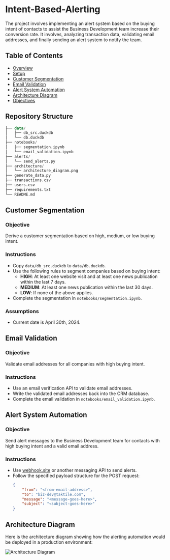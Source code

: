 # Intent-Based-Alerting
The project involves implementing an alert system based on the buying intent of contacts to assist the Business Development team increase their conversion rate. It involves, analyzing transaction data, validating email addresses, and finally sending an alert system to notify the team.

## Table of Contents
- [Overview](#overview)
- [Setup](#setup)
- [Customer Segmentation](#customer-segmentation)
- [Email Validation](#email-validation)
- [Alert System Automation](#alert-system-automation)
- [Architecture Diagram](#architecture-diagram)
- [Objectives](#objectives)

## Repository Structure
``` SQL Intent-Based-Alerting/
├── data/
│   ├── db_src.duckdb
│   └── db.duckdb
├── notebooks/
│   ├── segmentation.ipynb
│   └── email_validation.ipynb
├── alerts/
│   └── send_alerts.py
├── architecture/
│   └── architecture_diagram.png
├── generate_data.py
├── transactions.csv
├── users.csv
├── requirements.txt
└── README.md
```

## Customer Segmentation
### Objective
Derive a customer segmentation based on high, medium, or low buying intent.

### Instructions
- Copy `data/db_src.duckdb` to `data/db.duckdb`.
- Use the following rules to segment companies based on buying intent:
  - **HIGH**: At least one website visit and at least one news publication within the last 7 days.
  - **MEDIUM**: At least one news publication within the last 30 days.
  - **LOW**: If none of the above applies.
- Complete the segmentation in `notebooks/segmentation.ipynb`.

### Assumptions
- Current date is April 30th, 2024.

## Email Validation
### Objective
Validate email addresses for all companies with high buying intent.

### Instructions
- Use an email verification API to validate email addresses.
- Write the validated email addresses back into the CRM database.
- Complete the email validation in `notebooks/email_validation.ipynb`.

## Alert System Automation
### Objective
Send alert messages to the Business Development team for contacts with high buying intent and a valid email address.

### Instructions
- Use [webhook.site](https://webhook.site/) or another messaging API to send alerts.
- Follow the specified payload structure for the POST request:
  ```json
  {
      "from": "<from-email-address>",
      "to": "biz-dev@taktile.com",
      "message": "<message-goes-here>",
      "subject": "<subject-goes-here>"
  }

## Architecture Diagram
Here is the architecture diagram showing how the alerting automation would be deployed in a production environment:

![Architecture Diagram](architecture_diag.png)

